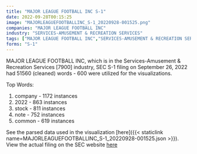 ```yaml
---
title: "MAJOR LEAGUE FOOTBALL INC S-1"
date: 2022-09-28T00:15:25
image: "MAJORLEAGUEFOOTBALLINC_S-1_20220928-001525.png"
companies: "MAJOR LEAGUE FOOTBALL INC"
industry: "SERVICES-AMUSEMENT & RECREATION SERVICES"
tags: ["MAJOR LEAGUE FOOTBALL INC","SERVICES-AMUSEMENT & RECREATION SERVICES","09-26-2022","S-1"]
forms: "S-1"
---
```

MAJOR LEAGUE FOOTBALL INC, which is in the Services-Amusement & Recreation Services [7900] industry, SEC S-1 filing on September 26, 2022 had 51560 (cleaned) words - 600 were utilized for the visualizations.

Top Words:
1. company - 1172 instances
2. 2022 - 863 instances
3. stock - 811 instances
4. note - 752 instances
5. common - 619 instances


See the parsed data used in the visualization [here]({{< staticlink name=MAJORLEAGUEFOOTBALLINC_S-1_20220928-001525.json >}}).  
View the actual filing on the SEC website [here](https://www.sec.gov/Archives/edgar/data/1308569/0001640334-22-002108.txt)